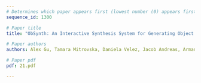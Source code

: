 ```yaml
---
# Determines which paper appears first (lowest number (0) appears first)
sequence_id: 1300

# Paper title
title: "ObSynth: An Interactive Synthesis System for Generating Object Models from Natural Language Specifications"

# Paper authors
authors: Alex Gu, Tamara Mitrovska, Daniela Velez, Jacob Andreas, Armando Solar-Lezama 

# Paper pdf
pdf: 21.pdf

---
```

